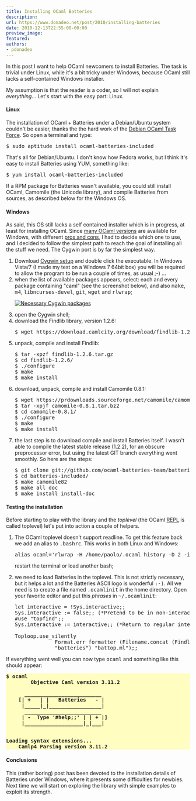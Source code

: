 ```yaml
---
title: Installing OCaml Batteries
description:
url: https://www.donadeo.net/post/2010/installing-batteries
date: 2010-12-13T22:55:00-00:00
preview_image:
featured:
authors:
- pdonadeo
---
```


<div>
<p class="noindent">In this post I want to help OCaml newcomers to install Batteries. The task is trivial under Linux, while it's a bit tricky under Windows, because OCaml still lacks a self-contained Windows installer.</p>

<p>My assumption is that the reader is a coder, so I will not explain <em>everything</em>&hellip; Let's start with the easy part: Linux.</p>

<h4>Linux</h4>
<p class="noindent">The installation of OCaml + Batteries under a Debian/Ubuntu system couldn't be easier, thanks the the hard work of the <a href="https://wiki.debian.org/Teams/OCamlTaskForce">Debian OCaml Task Force</a>. So open a terminal and type:</p>

<pre class="brush: bash">
$ sudo aptitude install ocaml-batteries-included
</pre>

<p>That's all for Debian/Ubuntu. I don't know how Fedora works, but I think it's easy to install Batteries using YUM, something like:</p>

<pre class="brush: bash">
$ yum install ocaml-batteries-included
</pre>

<p>If a RPM package for Batteries wasn't available, you could still install OCaml, Camomile (the Unicode library), and compile Batteries from sources, as described below for the Windows OS.</p>

<h4>Windows</h4>

<p class="noindent">As said, this OS still lacks a self contained installer which is in progress, at least for installing OCaml. Since <a href="https://caml.inria.fr/ocaml/release.en.html#id2268363">many OCaml versions</a> are available for Windows, with different <a href="https://caml.inria.fr/ocaml/portability.en.html#windows">pros and cons</a>, I had to decide which one to use, and I decided to follow the simplest path to reach the goal of installing all the stuff we need. The Cygwin port is by far the simplest way.</p>

<ol>

<li>Download <a href="https://www.cygwin.com/setup.exe">Cygwin setup</a> and double click the executable. In Windows Vista/7 (I made my test on a Windows 7 64bit box) you will be required to allow the program to be run a couple of times, as usual ;-) &hellip;</li>

<li>when the list of available packages appears, select: each and every package containing &quot;caml&quot; (see the screenshot below), and also <kbd>make</kbd>, <kbd>m4</kbd>, <kbd>libncurses-devel</kbd>, <kbd>git</kbd>, <kbd>wget</kbd> and <kbd>rlwrap</kbd>;

<br/>

<a href="https://www.donadeo.net/static/2010/12/install_cygwin.png" title="Necessary Cygwin packages" class="zoom-box-image"><img src="https://www.donadeo.net/static/2010/12/install_cygwin_small.png" class="little left" alt="Necessary Cygwin packages"/></a>
<br style="clear:both;"/>
</li>

<li>open the Cygwin shell;</li>

<li>download the Findlib library, version 1.2.6:
<pre class="brush: bash">
$ wget https://download.camlcity.org/download/findlib-1.2.6.tar.gz
</pre>
</li>

<li>unpack, compile and install Findlib:
<pre class="brush: bash">
$ tar -xpzf findlib-1.2.6.tar.gz
$ cd findlib-1.2.6/
$ ./configure
$ make
$ make install
</pre>
</li>

<li>download, unpack, compile and install Camomile 0.8.1:
<pre class="brush: bash">
$ wget https://prdownloads.sourceforge.net/camomile/camomile-0.8.1.tar.bz2
$ tar -xpjf camomile-0.8.1.tar.bz2
$ cd camomile-0.8.1/
$ ./configure
$ make
$ make install
</pre>
</li>

<li>the last step is to download compile and install Batteries itself. I wasn't able to compile the latest stable release (1.2.2), for an obscure preprocessor error, but using the latest GIT branch everything went smoothly. So here are the steps:
<pre class="brush: bash">
$ git clone git://github.com/ocaml-batteries-team/batteries-included.git
$ cd batteries-included/
$ make camomile82
$ make all doc
$ make install install-doc
</pre>
</li>
</ol>

<h4>Testing the installation</h4>

<p class="noindent">Before starting to play with the library and the <em>toplevel</em> (the OCaml <a href="https://en.wikipedia.org/wiki/Read-eval-print_loop">REPL</a> is called toplevel) let's put into action a couple of helpers.</p>

<ol>

<li>The OCaml toplevel doesn't support readline. To get this feature back we add an alias to <kbd>.bashrc</kbd>. This works in both Linux and Windows:

<pre class="brush: bash">
alias ocaml='rlwrap -H /home/paolo/.ocaml_history -D 2 -i -s 10000 ocaml'
</pre>

restart the terminal or load another bash;
</li>

<li>we need to load Batteries in the toplevel. This is not strictly necessary, but it helps a lot and the Batteries ASCII logo is wonderful <kbd>:-)</kbd>. All we need is to create a file named <kbd>.ocamlinit</kbd> in the home directory. Open your favorite editor and put this <em>phrases</em> in <kbd>~/.ocamlinit</kbd>:

<pre class="brush: ocaml">
let interactive = !Sys.interactive;;
Sys.interactive := false;; (*Pretend to be in non-interactive mode*)
#use &quot;topfind&quot;;;
Sys.interactive := interactive;; (*Return to regular interactive mode*)

Toploop.use_silently 
             Format.err_formatter (Filename.concat (Findlib.package_directory 
             &quot;batteries&quot;) &quot;battop.ml&quot;);;
</pre>
</li>
</ol>

<p>If everything went well you can now type <kbd>ocaml</kbd> and something like this should appear:</p>

<pre style="background-color: #fffdbf; font-weight: bold;">
$ ocaml
        Objective Caml version 3.11.2

      _________________________
    [| +   | |   Batteries   - |
     |_____|_|_________________|
      _________________________
     | -  Type '#help;;' | | + |]
     |___________________|_|___|


Loading syntax extensions...
	Camlp4 Parsing version 3.11.2
</pre>

<h4>Conclusions</h4>

<p class="noindent">This (rather boring) post has been devoted to the installation details of Batteries under Windows, where it presents some difficulties for newbies. Next time we will start on exploring the library with simple examples to exploit its strength.</p>
</div>
